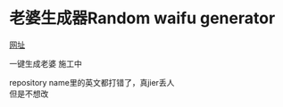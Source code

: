 # 老婆生成器Random waifu generator 
[网址](https://https://github.com/githublpl/githublpl.github.io/) 

一键生成老婆 施工中

repository name里的英文都打错了，真jier丢人  
但是不想改
